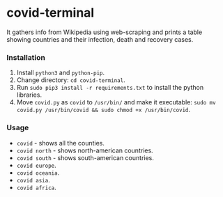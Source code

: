 # covid-terminal

It gathers info from Wikipedia using web-scraping and prints a table showing countries and their infection, death and recovery cases.

### Installation 
1) Install `python3` and `python-pip`.
2) Change directory: `cd covid-terminal`.
2) Run `sudo pip3 install -r requirements.txt` to install the python libraries.
3) Move `covid.py` as `covid` to `/usr/bin/` and make it executable: `sudo mv covid.py /usr/bin/covid && sudo chmod +x /usr/bin/covid`.


### Usage
- `covid` - shows all the counties.
- `covid north` - shows north-american countries.
- `covid south` - shows south-american countries.
- `covid europe`.
- `covid oceania`.
- `covid asia`.
- `covid africa`.
